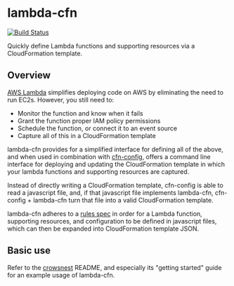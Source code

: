 # lambda-cfn

[![Build Status](https://travis-ci.org/mapbox/lambda-cfn.svg?branch=master)](https://travis-ci.org/mapbox/lambda-cfn)

Quickly define Lambda functions and supporting resources via a CloudFormation template.

## Overview

[AWS Lambda](http://aws.amazon.com/lambda/) simplifies deploying code on AWS by eliminating the need to run EC2s.  However, you still need to:

- Monitor the function and know when it fails
- Grant the function proper IAM policy permissions
- Schedule the function, or connect it to an event source
- Capture all of this in a CloudFormation template

lambda-cfn provides for a simplified interface for defining all of the above, and when used in combination with [cfn-config](https://github.com/mapbox/cfn-config), offers a command line interface for deploying and updating the CloudFormation template in which your lambda functions and supporting resources are captured.

Instead of directly writing a CloudFormation template, cfn-config is able to read a javascript file, and, if that javascript file implements lambda-cfn, cfn-config + lambda-cfn turn that file into a valid CloudFormation template.

lambda-cfn adheres to a [rules spec](https://github.com/mapbox/lambda-cfn/blob/master/RULE-SPEC.md) in order for a Lambda function, supporting resources, and configuration to be defined in javascript files, which can then be expanded into CloudFormation template JSON.

## Basic use

Refer to the [crowsnest](https://github.com/mapbox/crowsnest) README, and especially its "getting started" guide for an example usage of lambda-cfn.
